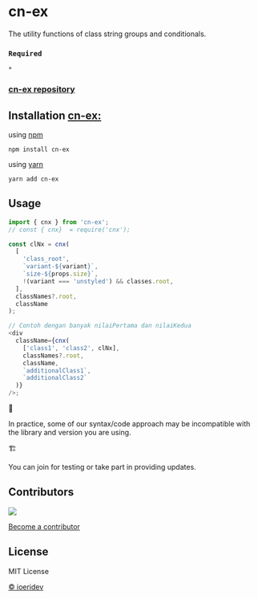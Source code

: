 # cn-ex

The utility functions of class string groups and conditionals.

### `Required`

`*`

### [cn-ex repository](https://github.com/ioeridev/cn-ex)

## Installation [cn-ex:](https://github.com/ioeridev/cn-ex)

using [npm](https://www.npmjs.com/package/cn-ex)

```cirru
npm install cn-ex
```

using [yarn](https://yarnpkg.com/)

```cirru
yarn add cn-ex
```

## Usage

```js
import { cnx } from 'cn-ex';
// const { cnx}  = require('cnx');

const clNx = cnx(
  [
    'class_root',
    `variant-${variant}`,
    `size-${props.size}`,
    !(variant === 'unstyled') && classes.root,
  ],
  classNames?.root,
  className
);

// Contoh dengan banyak nilaiPertama dan nilaiKedua
<div
  className={cnx(
    ['class1', 'class2', clNx],
    classNames?.root,
    className,
    `additionalClass1`,
    `additionalClass2`
  )}
/>;
```

🚨

In practice, some of our syntax/code approach may be incompatible with the library and version you are using.

🏗️

You can join for testing or take part in providing updates.

## Contributors

<a href="https://github.com/ioeridev/ioeri/graphs/contributors">
  <img src="https://contrib.rocks/image?repo=ioeridev/ioeri" />
</a>

[Become a contributor](https://github.com/ioeridev/ioeri/blob/main/CONTRIBUTING.md)

## License

MIT License

[© ioeridev](https://github.com/ioeridev/cn-ex/blob/main/LICENSE)
